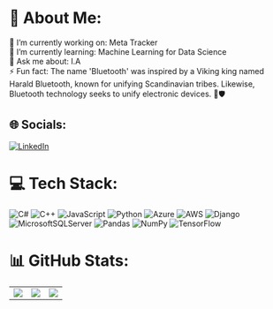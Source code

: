 # 💫 About Me:
🔭 I’m currently working on: Meta Tracker<br>👯 I’m currently learning: Machine Learning for Data Science<br>💬 Ask me about: I.A <br>⚡ Fun fact: The name 'Bluetooth' was inspired by a Viking king named Harald Bluetooth, known for unifying Scandinavian tribes. Likewise, Bluetooth technology seeks to unify electronic devices. 📶🛡️


## 🌐 Socials:
[![LinkedIn](https://img.shields.io/badge/LinkedIn-%230077B5.svg?logo=linkedin&logoColor=white)](https://www.linkedin.com/in/matheus-rodrigo-kanczewski-bressan-42a73923b/) 

# 💻 Tech Stack:
![C#](https://img.shields.io/badge/c%23-%23239120.svg?style=flat&logo=c-sharp&logoColor=white) ![C++](https://img.shields.io/badge/c++-%2300599C.svg?style=flat&logo=c%2B%2B&logoColor=white) ![JavaScript](https://img.shields.io/badge/javascript-%23323330.svg?style=flat&logo=javascript&logoColor=%23F7DF1E) ![Python](https://img.shields.io/badge/python-3670A0?style=flat&logo=python&logoColor=ffdd54) ![Azure](https://img.shields.io/badge/azure-%230072C6.svg?style=flat&logo=azure-devops&logoColor=white) ![AWS](https://img.shields.io/badge/AWS-%23FF9900.svg?style=flat&logo=amazon-aws&logoColor=white) ![Django](https://img.shields.io/badge/django-%23092E20.svg?style=flat&logo=django&logoColor=white) ![MicrosoftSQLServer](https://img.shields.io/badge/Microsoft%20SQL%20Sever-CC2927?style=flat&logo=microsoft%20sql%20server&logoColor=white) ![Pandas](https://img.shields.io/badge/pandas-%23150458.svg?style=flat&logo=pandas&logoColor=white) ![NumPy](https://img.shields.io/badge/numpy-%23013243.svg?style=flat&logo=numpy&logoColor=white) ![TensorFlow](https://img.shields.io/badge/TensorFlow-%23FF6F00.svg?style=flat&logo=TensorFlow&logoColor=white)
# 📊 GitHub Stats:
<table>
  <tr>
    <td>
      <img src="[https://github-readme-stats.vercel.app/api?username=math-exe&theme=dark&hide_border=false&include_all_commits=true&count_private=true](https://github-readme-stats.vercel.app/api?username=math-exe&theme=dark&hide_border=false&include_all_commits=true&count_private=true)">
    </td>
    <td>
      <img src="https://github-readme-streak-stats.herokuapp.com/?user=math-exe&theme=dark&hide_border=false">
    </td>
    <td style="text-align: center;">
      <img src="https://github-readme-stats.vercel.app/api/top-langs/?username=math-exe&theme=dark&hide_border=false&include_all_commits=true&count_private=true&layout=compact">
    </td>
  </tr>
</table>
